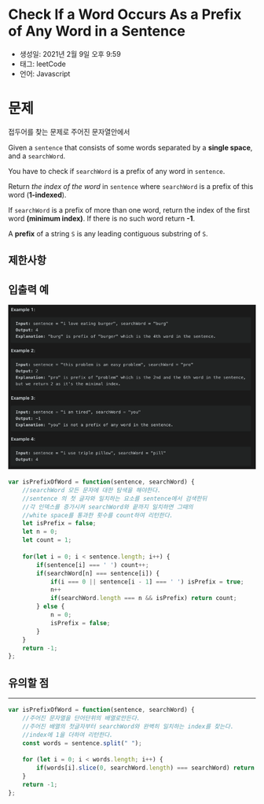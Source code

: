 # Check If a Word Occurs As a Prefix of Any Word in a Sentence

- 생성일: 2021년 2월 9일 오후 9:59
- 태그: leetCode
- 언어: Javascript

# 문제

접두어를 찾는 문제로 주어진 문자열안에서  

Given a `sentence` that consists of some words separated by a **single space**, and a `searchWord`.

You have to check if `searchWord` is a prefix of any word in `sentence`.

Return *the index of the word* in `sentence` where `searchWord` is a prefix of this word (**1-indexed**).

If `searchWord` is a prefix of more than one word, return the index of the first word **(minimum index)**. If there is no such word return **-1**.

A **prefix** of a string `S` is any leading contiguous substring of `S`.

## 제한사항

## 입출력 예

![src/_2021-02-09__10.19.52.png](./src/_2021-02-09__10.19.52.png)

```jsx
var isPrefixOfWord = function(sentence, searchWord) {
    //searchWord 모든 문자에 대한 탐색을 해야한다.
    //sentence 의 첫 글자와 일치하는 요소를 sentence에서 검색한뒤
    //각 인덱스를 증가시켜 searchWord와 끝까지 일치하면 그때의
    //white space를 통과한 횟수를 count하여 리턴한다.
    let isPrefix = false;
    let n = 0;
    let count = 1;
    
    for(let i = 0; i < sentence.length; i++) {
        if(sentence[i] === ' ') count++;
        if(searchWord[n] === sentence[i]) {
            if(i === 0 || sentence[i - 1] === ' ') isPrefix = true;
            n++
            if(searchWord.length === n && isPrefix) return count;
        } else {
            n = 0;
            isPrefix = false;
        }
    }
    return -1;
};
```

## 유의할 점

---

```jsx
var isPrefixOfWord = function(sentence, searchWord) {
    //주어진 문자열을 단어단위의 배열로만든다.
    //주어진 배열의 첫글자부터 searchWord와 완벽히 일치하는 index를 찾는다.
    //index에 1을 더하여 리턴한다.
    const words = sentence.split(" ");
    
    for (let i = 0; i < words.length; i++) {
        if(words[i].slice(0, searchWord.length) === searchWord) return i + 1;
    }
    return -1;
};
```